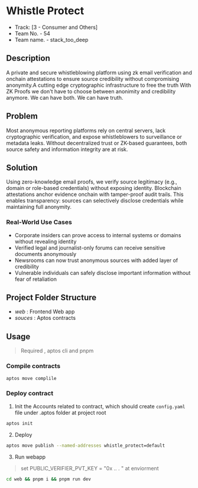 # Whistle Protect

- Track: [3 - Consumer and Others]
- Team No. - 54
- Team name. - stack_too_deep


## Description

A private and secure whistleblowing platform using zk email verification and onchain attestations to ensure source credibility without compromising anonymity.A cutting edge cryptographic infrastructure to free the truth With ZK Proofs we don't have to choose between anonimity and credibility anymore. We can have both. We can have truth.

## Problem

Most anonymous reporting platforms rely on central servers, lack cryptographic verification, and expose whistleblowers to surveillance or metadata leaks. Without decentralized trust or ZK-based guarantees, both source safety and information integrity are at risk.

## Solution
Using zero-knowledge email proofs, we verify source legitimacy (e.g., domain or role-based credentials) without exposing identity. Blockchain attestations anchor evidence onchain with tamper-proof audit trails. This enables transparency: sources can selectively disclose credentials while maintaining full anonymity.

### Real-World Use Cases

- Corporate insiders can prove access to internal systems or domains without revealing identity
- Verified legal and journalist-only forums can receive sensitive documents anonymously
- Newsrooms can now trust anonymous sources with added layer of credibility
- Vulnerable individuals can safely disclose important information without fear of retaliation

## Project Folder Structure
- *web* : Frontend Web app
- *souces* : Aptos contracts

## Usage 

> Required , aptos cli and pnpm 

### Compile contracts

```bash
aptos move complile
```

### Deploy contract

 1. Init the Accounts related to contract, which should create `config.yaml` file under .aptos folder at project root
 ```bash
aptos init
 ```

 2. Deploy

 ```bash
aptos move publish --named-addresses whistle_protect=default
 ```

 3. Run webapp
> set PUBLIC_VERIFIER_PVT_KEY = "0x .. . " at enviorment
```bash
cd web && pnpm i && pnpm run dev
```


